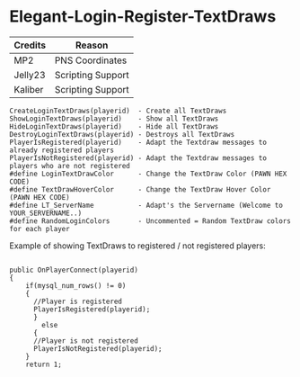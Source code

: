 # Elegant-Login-Register-TextDraws


| Credits | Reason |
| --- | --- |
| MP2 | PNS Coordinates |
| Jelly23 | Scripting Support |
| Kaliber | Scripting Support |



```
CreateLoginTextDraws(playerid) 	- Create all TextDraws
ShowLoginTextDraws(playerid) 	- Show all TextDraws
HideLoginTextDraws(playerid) 	- Hide all TextDraws
DestroyLoginTextDraws(playerid) - Destroys all TextDraws
PlayerIsRegistered(playerid) 	- Adapt the Textdraw messages to already registered players
PlayerIsNotRegistered(playerid) - Adapt the Textdraw messages to players who are not registered
#define LoginTextDrawColor	    - Change the TextDraw Color (PAWN HEX CODE)
#define TextDrawHoverColor 	    - Change the TextDraw Hover Color (PAWN HEX CODE)
#define LT_ServerName		    - Adapt's the Servername (Welcome to YOUR_SERVERNAME..)
#define RandomLoginColors       - Uncommented = Random TextDraw colors for each player

```

Example of showing TextDraws to registered / not registered players:

```

public OnPlayerConnect(playerid)
{
    if(mysql_num_rows() != 0)
    {
      //Player is registered
      PlayerIsRegistered(playerid);
      } 
        else 
      {
      //Player is not registered
      PlayerIsNotRegistered(playerid);
    }
    return 1;

```
